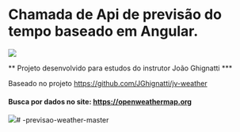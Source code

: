 # Chamada de Api de previsão do tempo    baseado em Angular.

![](https://www.cursou.com.br/wp-content/uploads/2019/12/Curso-de-Angular-200x200.png)

** Projeto desenvolvido para estudos do instrutor João Ghignatti ***

Baseado no projeto https://github.com/JGhignatti/jv-weather



#### Busca por dados no site: https://openweathermap.org 

![](https://radioalianca.com.br/cms/storage/news/3cb50321a54c309c8a1618245c48734f.jpg)# -previsao-weather-master
